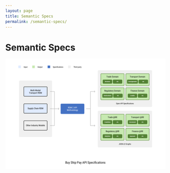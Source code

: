 ```yaml
---
layout: page
title: Semantic Specs
permalink: /semantic-specs/
---
```

# Semantic Specs

![Buy Ship Pay API Domains](../images/edi3-bsp.png)